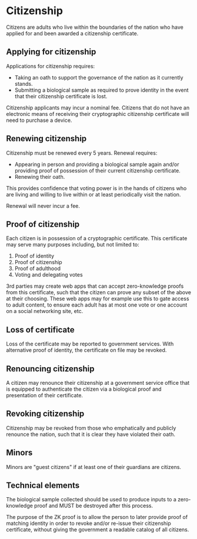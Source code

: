 # Citizenship

Citizens are adults who live within the boundaries of the nation who have applied for and been awarded a citizenship certificate.

## Applying for citizenship

Applications for citizenship requires:

* Taking an oath to support the governance of the nation as it currently stands.
* Submitting a biological sample as required to prove identity in the event that their citizenship certificate is lost.

Citizenship applicants may incur a nominal fee.
Citizens that do not have an electronic means of receiving their cryptographic citizenship certificate will need to purchase a device.

## Renewing citizenship

Citizenship must be renewed every 5 years.
Renewal requires:

* Appearing in person and providing a biological sample again and/or providing proof of possession of their current citizenship certificate.
* Renewing their oath.

This provides confidence that voting power is in the hands of citizens who are living and willing to live within or at least periodically visit the nation.

Renewal will never incur a fee.

## Proof of citizenship

Each citizen is in possession of a cryptographic certificate.
This certificate may serve many purposes including, but not limited to:

1. Proof of identity
1. Proof of citizenship
1. Proof of adulthood
1. Voting and delegating votes

3rd parties may create web apps that can accept zero-knowledge proofs from this certificate, such that the citizen can prove any subset of the above at their choosing.
These web apps may for example use this to gate access to adult content, to ensure each adult has at most one vote or one account on a social networking site, etc.

## Loss of certificate

Loss of the certificate may be reported to government services.
With alternative proof of identity, the certificate on file may be revoked.

## Renouncing citizenship

A citizen may renounce their citizenship at a government service office that is equipped to authenticate the citizen via a biological proof and presentation of their certificate.

## Revoking citizenship

Citizenship may be revoked from those who emphatically and publicly renounce the nation, such that it is clear they have violated their oath.

## Minors

Minors are "guest citizens" if at least one of their guardians are citizens.

## Technical elements

The biological sample collected should be used to produce inputs to a zero-knowledge proof and MUST be destroyed after this process.

The purpose of the ZK proof is to allow the person to later provide proof of matching identity in order to revoke and/or re-issue their citizenship certificate, without giving the government a readable catalog of all citizens.
